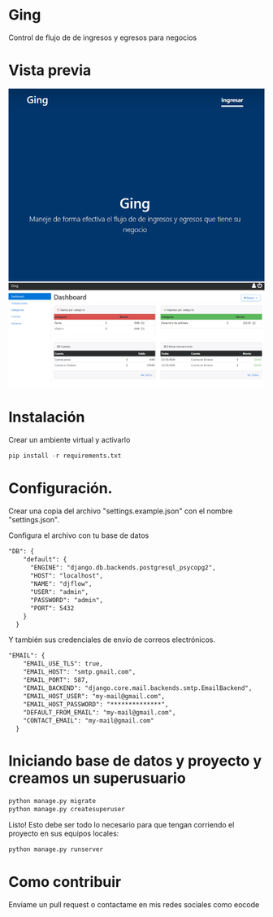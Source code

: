 # Ging

Control de flujo de de ingresos y egresos para negocios

# Vista previa

<div align="center">
  <img src="img/1.png">
</div>

<div align="center">
  <img src="img/2.png">
</div>

# Instalación

Crear un ambiente virtual y activarlo

```python
pip install -r requirements.txt
```

# Configuración.

Crear una copia del archivo "settings.example.json" con el nombre "settings.json".

Configura el archivo con tu base de datos

    "DB": {
        "default": {
          "ENGINE": "django.db.backends.postgresql_psycopg2",
          "HOST": "localhost",
          "NAME": "djflow",
          "USER": "admin",
          "PASSWORD": "admin",
          "PORT": 5432
        }
      }

Y también sus credenciales de envío de correos electrónicos. 

    "EMAIL": {
        "EMAIL_USE_TLS": true,
        "EMAIL_HOST": "smtp.gmail.com",
        "EMAIL_PORT": 587,
        "EMAIL_BACKEND": "django.core.mail.backends.smtp.EmailBackend",
        "EMAIL_HOST_USER": "my-mail@gmail.com",
        "EMAIL_HOST_PASSWORD": "**************",
        "DEFAULT_FROM_EMAIL": "my-mail@gmail.com",
        "CONTACT_EMAIL": "my-mail@gmail.com"
      }

# Iniciando base de datos y proyecto y creamos un superusuario

```python
python manage.py migrate
python manage.py createsuperuser
```

Listo! Esto debe ser todo lo necesario para que tengan corriendo el proyecto en sus equipos locales: 

```python
python manage.py runserver
```

# Como contribuir

Enviame un pull request o contactame en mis redes sociales como eocode